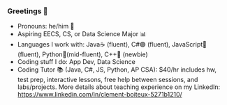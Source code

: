 ### Greetings 👋

- Pronouns: he/him 👦
- Aspiring EECS, CS, or Data Science Major 📊
- Languages I work with: Java☕ (fluent), C#🟣 (fluent), JavaScript🧾 (fluent), Python🐍(mid-fluent), C++🔵 (newbie)
- Coding stuff I do: App Dev, Data Science
- Coding Tutor 📚 (Java, C#, JS, Python, AP CSA): $40/hr includes hw, test prep, interactive lessons, free help between sessions, and labs/projects. More details about teaching experience on my LinkedIn: https://www.linkedin.com/in/clement-boiteux-5271b1210/
